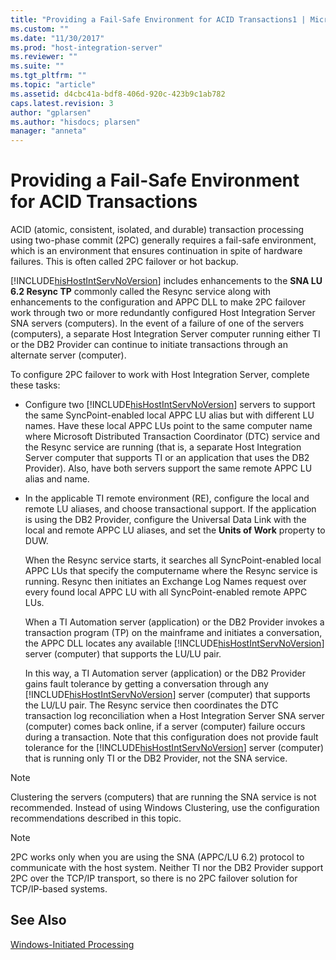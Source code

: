```yaml
---
title: "Providing a Fail-Safe Environment for ACID Transactions1 | Microsoft Docs"
ms.custom: ""
ms.date: "11/30/2017"
ms.prod: "host-integration-server"
ms.reviewer: ""
ms.suite: ""
ms.tgt_pltfrm: ""
ms.topic: "article"
ms.assetid: d4cbc41a-bdf8-406d-920c-423b9c1ab782
caps.latest.revision: 3
author: "gplarsen"
ms.author: "hisdocs; plarsen"
manager: "anneta"
---
```

# Providing a Fail-Safe Environment for ACID Transactions
ACID (atomic, consistent, isolated, and durable) transaction processing using two-phase commit (2PC) generally requires a fail-safe environment, which is an environment that ensures continuation in spite of hardware failures. This is often called 2PC failover or hot backup.  
  
 [!INCLUDE[hisHostIntServNoVersion](../includes/hishostintservnoversion-md.md)] includes enhancements to the **SNA LU 6.2 Resync TP** commonly called the Resync service along with enhancements to the configuration and APPC DLL to make 2PC failover work through two or more redundantly configured Host Integration Server SNA servers (computers). In the event of a failure of one of the servers (computers), a separate Host Integration Server computer running either TI or the DB2 Provider can continue to initiate transactions through an alternate server (computer).  
  
 To configure 2PC failover to work with Host Integration Server, complete these tasks:  
  
- Configure two [!INCLUDE[hisHostIntServNoVersion](../includes/hishostintservnoversion-md.md)] servers to support the same SyncPoint-enabled local APPC LU alias but with different LU names. Have these local APPC LUs point to the same computer name where Microsoft Distributed Transaction Coordinator (DTC) service and the Resync service are running (that is, a separate Host Integration Server computer that supports TI or an application that uses the DB2 Provider). Also, have both servers support the same remote APPC LU alias and name.  
  
- In the applicable TI remote environment (RE), configure the local and remote LU aliases, and choose transactional support. If the application is using the DB2 Provider, configure the Universal Data Link with the local and remote APPC LU aliases, and set the **Units of Work** property to DUW.  
  
  When the Resync service starts, it searches all SyncPoint-enabled local APPC LUs that specify the computername where the Resync service is running. Resync then initiates an Exchange Log Names request over every found local APPC LU with all SyncPoint-enabled remote APPC LUs.  
  
  When a TI Automation server (application) or the DB2 Provider invokes a transaction program (TP) on the mainframe and initiates a conversation, the APPC DLL locates any available [!INCLUDE[hisHostIntServNoVersion](../includes/hishostintservnoversion-md.md)] server (computer) that supports the LU/LU pair.  
  
  In this way, a TI Automation server (application) or the DB2 Provider gains fault tolerance by getting a conversation through any [!INCLUDE[hisHostIntServNoVersion](../includes/hishostintservnoversion-md.md)] server (computer) that supports the LU/LU pair. The Resync service then coordinates the DTC transaction log reconciliation when a Host Integration Server SNA server (computer) comes back online, if a server (computer) failure occurs during a transaction. Note that this configuration does not provide fault tolerance for the [!INCLUDE[hisHostIntServNoVersion](../includes/hishostintservnoversion-md.md)] server (computer) that is running only TI or the DB2 Provider, not the SNA service.  
  
> [!NOTE]
>  Clustering the servers (computers) that are running the SNA service is not recommended. Instead of using Windows Clustering, use the configuration recommendations described in this topic.  
  
> [!NOTE]
>  2PC works only when you are using the SNA (APPC/LU 6.2) protocol to communicate with the host system. Neither TI nor the DB2 Provider support 2PC over the TCP/IP transport, so there is no 2PC failover solution for TCP/IP-based systems.  
  
## See Also  
 [Windows-Initiated Processing](../core/windows-initiated-processing2.md)
